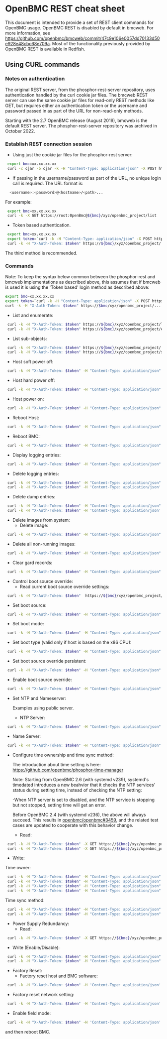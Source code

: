 # OpenBMC REST cheat sheet

This document is intended to provide a set of REST client commands for OpenBMC
usage. OpenBMC REST is disabled by default in bmcweb. For more information, see
<https://github.com/openbmc/bmcweb/commit/47c9e106e0057dd70133d50e928e48cbc68e709a>.
Most of the functionality previously provided by OpenBMC REST is available in
Redfish.

## Using CURL commands

### Notes on authentication

The original REST server, from the phosphor-rest-server repository, uses
authentication handled by the curl cookie jar files. The bmcweb REST server can
use the same cookie jar files for read-only REST methods like GET, but requires
either an authentication token or the username and password passed in as part of
the URL for non-read-only methods.

Starting with the 2.7 OpenBMC release (August 2019), bmcweb is the default REST
server. The phosphor-rest-server repository was archived in October 2022.

### Establish REST connection session

- Using just the cookie jar files for the phosphor-rest server:

```bash
 export bmc=xx.xx.xx.xx
 curl -c cjar -b cjar -k -H "Content-Type: application/json" -X POST https://${bmc}/login -d "{\"data\": [ \"root\", \"0penBmc\" ] }"
```

- If passing in the username/password as part of the URL, no unique login call
  is required. The URL format is:

```bash
  <username>:<password>@<hostname>/<path>...
```

For example:

```bash
 export bmc=xx.xx.xx.xx
 curl -k -X GET https://root:0penBmc@${bmc}/xyz/openbmc_project/list
```

- Token based authentication.

```bash
 export bmc=xx.xx.xx.xx
 export token=`curl -k -H "Content-Type: application/json" -X POST https://${bmc}/login -d '{"username" :  "root", "password" :  "0penBmc"}' | grep token | awk '{print $2;}' | tr -d '"'`
 curl -k -H "X-Auth-Token: $token" https://${bmc}/xyz/openbmc_project/...
```

The third method is recommended.

### Commands

Note: To keep the syntax below common between the phosphor-rest and bmcweb
implementations as described above, this assumes that if bmcweb is used it is
using the 'Token based' login method as described above:

```bash
export bmc=xx.xx.xx.xx
export token=`curl -k -H "Content-Type: application/json" -X POST https://${bmc}/login -d '{"username" :  "root", "password" :  "0penBmc"}' | grep token | awk '{print $2;}' | tr -d '"'`
curl -k -H "X-Auth-Token: $token" https://$bmc/xyz/openbmc_project/...
```

- List and enumerate:

```bash
 curl -k -H "X-Auth-Token: $token" https://${bmc}/xyz/openbmc_project/list
 curl -k -H "X-Auth-Token: $token" https://${bmc}/xyz/openbmc_project/enumerate
```

- List sub-objects:

```bash
 curl -k -H "X-Auth-Token: $token" https://${bmc}/xyz/openbmc_project/
 curl -k -H "X-Auth-Token: $token" https://${bmc}/xyz/openbmc_project/state/
```

- Host soft power off:

```bash
 curl -k -H "X-Auth-Token: $token" -H "Content-Type: application/json" -d '{"data": "xyz.openbmc_project.State.Host.Transition.Off"}' -X PUT https://${bmc}/xyz/openbmc_project/state/host0/attr/RequestedHostTransition
```

- Host hard power off:

```bash
 curl -k -H "X-Auth-Token: $token" -H "Content-Type: application/json" -X PUT -d '{"data":"xyz.openbmc_project.State.Chassis.Transition.Off"}' https://${bmc}//xyz/openbmc_project/state/chassis0/attr/RequestedPowerTransition
```

- Host power on:

```bash
 curl -k -H "X-Auth-Token: $token" -H "Content-Type: application/json" -d '{"data": "xyz.openbmc_project.State.Host.Transition.On"}' -X PUT https://${bmc}/xyz/openbmc_project/state/host0/attr/RequestedHostTransition
```

- Reboot Host:

```bash
 curl -k -H "X-Auth-Token: $token" -H "Content-Type: application/json" -X PUT -d '{"data":"xyz.openbmc_project.State.Host.Transition.Reboot"}' https://${bmc}/xyz/openbmc_project/state/host0/attr/RequestedHostTransition
```

- Reboot BMC:

```bash
 curl -k -H "X-Auth-Token: $token" -H "Content-Type: application/json" -X PUT -d '{"data":"xyz.openbmc_project.State.BMC.Transition.Reboot"}' https://${bmc}/xyz/openbmc_project/state/bmc0/attr/RequestedBMCTransition
```

- Display logging entries:

```bash
 curl -k -H "X-Auth-Token: $token" -H "Content-Type: application/json" -X GET https://${bmc}/xyz/openbmc_project/logging/entry/enumerate
```

- Delete logging entries:

```bash
 curl -k -H "X-Auth-Token: $token" -H "Content-Type: application/json" -X DELETE https://${bmc}/xyz/openbmc_project/logging/entry/<entry_id>
 curl -k -H "X-Auth-Token: $token" -H 'Content-Type: application/json' -X POST -d '{"data":[]}' https://${bmc}/xyz/openbmc_project/logging/action/DeleteAll
```

- Delete dump entries:

```bash
 curl -k -H "X-Auth-Token: $token" -H "Content-Type: application/json" -X DELETE https://${bmc}/xyz/openbmc_project/dump/entry/<entry_id>
 curl -k -H "X-Auth-Token: $token" -H 'Content-Type: application/json' -X POST -d '{"data":[]}' https://${bmc}/xyz/openbmc_project/dump/action/DeleteAll
```

- Delete images from system:
  - Delete image:

```bash
 curl -k -H "X-Auth-Token: $token" -H "Content-Type: application/json" -X POST -d '{"data": []}' https://${bmc}/xyz/openbmc_project/software/<image id>/action/Delete
```

- Delete all non-running images:

```bash
 curl -k -H "X-Auth-Token: $token" -H "Content-Type: application/json" -X POST -d '{"data": []}' https://${bmc}/xyz/openbmc_project/software/action/DeleteAll
```

- Clear gard records:

```bash
 curl -k -H "X-Auth-Token: $token" -H "Content-Type: application/json" -X POST -d '{"data":[]}' https://${bmc}/org/open_power/control/gard/action/Reset
```

- Control boot source override:
  - Read current boot source override settings:

```bash
 curl -k -H "X-Auth-Token: $token"  https://${bmc}/xyz/openbmc_project/control/host0/boot/enumerate
```

- Set boot source:

```bash
 curl -k -H "X-Auth-Token: $token" -H "Content-Type: application/json" -X PUT https://${bmc}/xyz/openbmc_project/control/host0/boot/attr/BootSource -d '{"data": "xyz.openbmc_project.Control.Boot.Source.Sources.Default"}'
```

- Set boot mode:

```bash
 curl -k -H "X-Auth-Token: $token" -H "Content-Type: application/json" -X PUT https://${bmc}/xyz/openbmc_project/control/host0/boot/attr/BootMode -d '{"data": "xyz.openbmc_project.Control.Boot.Mode.Modes.Regular"}'
```

- Set boot type (valid only if host is based on the x86 CPU):

```bash
 curl -k -H "X-Auth-Token: $token" -H "Content-Type: application/json" -X PUT https://${bmc}/xyz/openbmc_project/control/host0/boot/attr/BootType -d '{"data": "xyz.openbmc_project.Control.Boot.Type.Types.EFI"}'
```

- Set boot source override persistent:

```bash
 curl -k -H "X-Auth-Token: $token" -H "Content-Type: application/json" -X PUT https://${bmc}/xyz/openbmc_project/control/host0/boot/one_time/attr/Enabled -d '{"data": "false"}'
```

- Enable boot source override:

```bash
 curl -k -H "X-Auth-Token: $token" -H "Content-Type: application/json" -X PUT https://${bmc}/xyz/openbmc_project/control/host0/boot/attr/Enabled -d '{"data": "true"}'
```

- Set NTP and Nameserver:

  Examples using public server.
  - NTP Server:

```bash
 curl -k -H "X-Auth-Token: $token" -H "Content-Type: application/json" -X PUT -d '{"data": ["pool.ntp.org"] }' https://${bmc}/xyz/openbmc_project/network/eth0/attr/NTPServers
```

- Name Server:

```bash
 curl -k -H "X-Auth-Token: $token" -H "Content-Type: application/json" -X PUT -d '{"data": ["time.google.com"] }' https://${bmc}/xyz/openbmc_project/network/eth0/attr/Nameservers
```

- Configure time ownership and time sync method:

  The introduction about time setting is here:
  <https://github.com/openbmc/phosphor-time-manager>

  Note: Starting from OpenBMC 2.6 (with systemd v239), systemd's timedated
  introduces a new beahvior that it checks the NTP services' status during
  setting time, instead of checking the NTP setting:

  -When NTP server is set to disabled, and the NTP service is stopping but not
  stopped, setting time will get an error.

  Before OpenBMC 2.4 (with systemd v236), the above will always succeed. This
  results in
  [openbmc/openbmc#3459](https://github.com/openbmc/openbmc/issues/3459), and
  the related test cases are updated to cooperate with this behavior change.
  - Read:

```bash
 curl -k -H "X-Auth-Token: $token" -X GET https://${bmc}/xyz/openbmc_project/time/owner/attr/TimeOwner
 curl -k -H "X-Auth-Token: $token" -X GET https://${bmc}/xyz/openbmc_project/time/sync_method/attr/TimeSyncMethod
```

- Write:

Time owner:

```bash
 curl -k -H "X-Auth-Token: $token" -H "Content-Type: application/json" -X  PUT -d '{"data": "xyz.openbmc_project.Time.Owner.Owners.BMC" }' https://${bmc}/xyz/openbmc_project/time/owner/attr/TimeOwner
 curl -k -H "X-Auth-Token: $token" -H "Content-Type: application/json" -X  PUT -d '{"data": "xyz.openbmc_project.Time.Owner.Owners.Host" }' https://${bmc}/xyz/openbmc_project/time/owner/attr/TimeOwner
 curl -k -H "X-Auth-Token: $token" -H "Content-Type: application/json" -X  PUT -d '{"data": "xyz.openbmc_project.Time.Owner.Owners.Split" }' https://${bmc}/xyz/openbmc_project/time/owner/attr/TimeOwner
 curl -k -H "X-Auth-Token: $token" -H "Content-Type: application/json" -X  PUT -d '{"data": "xyz.openbmc_project.Time.Owner.Owners.Both" }' https://${bmc}/xyz/openbmc_project/time/owner/attr/TimeOwner
```

Time sync method:

```bash
 curl -k -H "X-Auth-Token: $token" -H "Content-Type: application/json" -X  PUT -d '{"data": "xyz.openbmc_project.Time.Synchronization.Method.NTP" }' https://${bmc}/xyz/openbmc_project/time/sync_method/attr/TimeSyncMethod
 curl -k -H "X-Auth-Token: $token" -H "Content-Type: application/json" -X  PUT -d '{"data": "xyz.openbmc_project.Time.Synchronization.Method.Manual" }' https://${bmc}/xyz/openbmc_project/time/sync_method/attr/TimeSyncMethod
```

- Power Supply Redundancy:
  - Read:

```bash
 curl -k -H "X-Auth-Token: $token" -X GET https://${bmc}/xyz/openbmc_project/control/power_supply_redundancy
```

- Write (Enable/Disable):

```bash
 curl -k -H "X-Auth-Token: $token" -H "Content-Type: application/json" -X PUT https://${bmc}/xyz/openbmc_project/control/power_supply_redundancy/attr/PowerSupplyRedundancyEnabled -d '{"data": 1}'
 curl -k -H "X-Auth-Token: $token" -H "Content-Type: application/json" -X PUT https://${bmc}/xyz/openbmc_project/control/power_supply_redundancy/attr/PowerSupplyRedundancyEnabled -d '{"data": 0}'
```

- Factory Reset:
  - Factory reset host and BMC software:

```bash
 curl -k -H "X-Auth-Token: $token" -H 'Content-Type: application/json' -X POST -d '{"data":[]}' https://${bmc}/xyz/openbmc_project/software/action/Reset
```

- Factory reset network setting:

```bash
 curl -k -H "X-Auth-Token: $token" -H 'Content-Type: application/json' -X POST -d '{"data":[]}' https://${bmc}/xyz/openbmc_project/network/action/Reset
```

- Enable field mode:

```bash
 curl -k -H "X-Auth-Token: $token" -H 'Content-Type: application/json' -X PUT -d '{"data":1}' https://${bmc}/xyz/openbmc_project/software/attr/FieldModeEnabled
```

and then reboot BMC.
